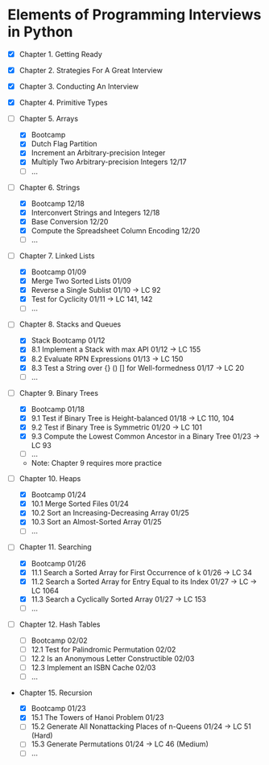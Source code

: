 # Elements of Programming Interviews in Python

- [x] Chapter 1. Getting Ready

- [x] Chapter 2. Strategies For A Great Interview

- [x] Chapter 3. Conducting An Interview

- [x] Chapter 4. Primitive Types

- [ ] Chapter 5. Arrays

  - [x] Bootcamp
  - [x] Dutch Flag Partition
  - [x] Increment an Arbitrary-precision Integer
  - [x] Multiply Two Arbitrary-precision Integers 12/17
  - [ ] ...

- [ ] Chapter 6. Strings

  - [x] Bootcamp 12/18
  - [x] Interconvert Strings and Integers 12/18
  - [x] Base Conversion 12/20
  - [x] Compute the Spreadsheet Column Encoding 12/20
  - [ ] ...

- [ ] Chapter 7. Linked Lists

  - [x] Bootcamp 01/09
  - [x] Merge Two Sorted Lists 01/09
  - [x] Reverse a Single Sublist 01/10 -> LC 92
  - [x] Test for Cyclicity 01/11 -> LC 141, 142
  - [ ] ...

- [ ] Chapter 8. Stacks and Queues

  - [x] Stack Bootcamp 01/12
  - [x] 8.1 Implement a Stack with max API 01/12 -> LC 155
  - [x] 8.2 Evaluate RPN Expressions 01/13 -> LC 150
  - [x] 8.3 Test a String over {} () [] for Well-formedness 01/17 -> LC 20
  - [ ] ...

- [ ] Chapter 9. Binary Trees

  - [x] Bootcamp 01/18
  - [x] 9.1 Test if Binary Tree is Height-balanced 01/18 -> LC 110, 104
  - [x] 9.2 Test if Binary Tree is Symmetric 01/20 -> LC 101
  - [x] 9.3 Compute the Lowest Common Ancestor in a Binary Tree 01/23 -> LC 93
  - [ ] ...
  - Note: Chapter 9 requires more practice

- [ ] Chapter 10. Heaps

  - [x] Bootcamp 01/24
  - [x] 10.1 Merge Sorted Files 01/24
  - [x] 10.2 Sort an Increasing-Decreasing Array 01/25
  - [x] 10.3 Sort an Almost-Sorted Array 01/25
  - [ ] ...

- [ ] Chapter 11. Searching

  - [x] Bootcamp 01/26
  - [x] 11.1 Search a Sorted Array for First Occurrence of k 01/26 -> LC 34
  - [x] 11.2 Search a Sorted Array for Entry Equal to its Index 01/27 -> LC -> LC 1064
  - [x] 11.3 Search a Cyclically Sorted Array 01/27 -> LC 153
  - [ ] ...

- [ ] Chapter 12. Hash Tables

  - [ ] Bootcamp 02/02
  - [ ] 12.1 Test for Palindromic Permutation 02/02
  - [ ] 12.2 Is an Anonymous Letter Constructible 02/03
  - [ ] 12.3 Implement an ISBN Cache 02/03
  - [ ] ...

- Chapter 15. Recursion

  - [x] Bootcamp 01/23
  - [x] 15.1 The Towers of Hanoi Problem 01/23
  - [ ] 15.2 Generate All Nonattacking Places of n-Queens 01/24 -> LC 51 (Hard)
  - [ ] 15.3 Generate Permutations 01/24 -> LC 46 (Medium)
  - [ ] ...
